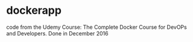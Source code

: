# dockerapp
code from the Udemy Course: The Complete Docker Course for DevOPs and Developers. Done in December 2016
